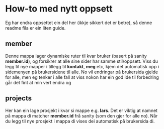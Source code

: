 # How-to med nytt oppsett
Eg har endra oppsettet ein del her (ikkje sikkert det er betre), så denne readme fila er ein liten guide. 

## member
Denne mappa lager dynamiske ruter til kvar bruker (basert på sanity **member.id**), og forsikrer at alle sine sider har samme stil/oppsett. Viss du legg til nye mapper i tillegg til **kontakt**, **meg** etc, kjem det automatisk opp i sidemenyen på brukersidene til alle. No vil endringar på brukersida gjelde for alle, men eg tenker i alle fall at viss nokon har ein god ide til forbedring går det fint at min vert endra og

## projects
Her kan ein lage prosjekt i kvar si mappe e.g. **lars**.  Det er viktig at namnet på mappa di matcher **member.id** frå sanity (som den gjer for alle no). Når du legg til nye prosjekt i mappa di vises dei automatisk på brukersida di.
